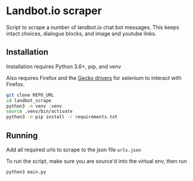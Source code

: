 # Landbot.io scraper

Script to scrape a number of landbot.io chat bot messages. This keeps intact choices, dialogue blocks, and image and youtube links.

## Installation

Installation requires Python 3.6+, pip, and venv

Also requires Firefox and the [Gecko drivers](https://github.com/mozilla/geckodriver/) for selenium to interact with Firefox.

```sh
git clone REPO_URL
cd landbot_scrape
python3 -m venv .venv
source .venv/bin/activate
python3 -m pip install -r requirements.txt
```

## Running

Add all required urls to scrape to the json file `urls.json`

To run the script, make sure you are source'd into the virtual env, then run

```sh
python3 main.py
```
